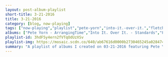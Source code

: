 ```yaml
---
layout: post-album-playlist
short-title: 3-21-2016
title: 3-21-2016
category: [blog, now-playing]
tags: ["now-playing","playlist","pete-yorn","into-it.-over-it.","fletcher-henderson","iggy-pop"]
albums: ["Pete Yorn - ArrangingTime","Into It. Over It. - Standards","Fletcher Henderson - Treasures Big Band Classics, Vol. 2: Fletcher Henderson","Iggy Pop - Post Pop Depression"]
playlist-id: 3hdF5y4ern2fVTqOdUzXSv
playlist-img: https://mosaic.scdn.co/640/ab67616d0000b2730465245a0284746e74b0d0f2ab67616d0000b273ba40b95e5a06e99be85a923aab67616d0000b273d5ebd541879361d123b8794eab67616d0000b273efaf0241fb94954bbbd8f6a9
summary: "A playlist of albums I created on 03-21-2016 featuring Pete Yorn, Into It. Over It., Fletcher Henderson, and Iggy Pop"
---
```

